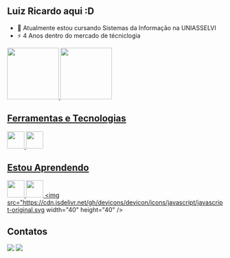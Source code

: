 ## Luiz Ricardo aqui :D

- 🌱 Atualmente estou cursando Sistemas da Informação na UNIASSELVI
- ⚡ 4 Anos dentro do mercado de técniclogia 
<div>
<a href="https://github.com/LuizDevC">
<img loading="lazy" height="120em" src="https://github-readme-stats.vercel.app/api/top-langs/?username=LuizDevC&layout=compact&langs_count=7&theme=dracula"/> 
<img loading="lazy" height="120em" src="https://github-readme-stats.vercel.app/api?username=LuizDevC&show_icons=true&theme=dracula&include_all_commits=true&count_private=true"/>
</div>

## Ferramentas e Tecnologias
<img src="https://cdn.jsdelivr.net/gh/devicons/devicon/icons/visualstudio/visualstudio-plain.svg" width="40" height="40" /> <img src="https://cdn.jsdelivr.net/gh/devicons/devicon/icons/csharp/csharp-original.svg" width="40" height="40" />
    
## Estou Aprendendo
<img src="https://cdn.jsdelivr.net/gh/devicons/devicon/icons/python/python-original.svg" width="40" height="40" /> <img src="https://cdn.jsdelivr.net/gh/devicons/devicon/icons/nodejs/nodejs-original.svg" width="40" height="40" /> <img src="https://cdn.jsdelivr.net/gh/devicons/devicon/icons/javascript/javascript-original.svg width="40" height="40" />           

## Contatos     
<a href="https://linkedin.com.br/in/luiz-ricardo-ti" target="_blank"><img loading="lazy" src="https://img.shields.io/badge/-LinkedIn-%230077B5?style=for-the-badge&logo=linkedin&logoColor=white" target="_blank"></a>
<a href = "mailto:luiz5030@gmail.com"><img loading="lazy" src="https://img.shields.io/badge/Gmail-D14836?style=for-the-badge&logo=gmail&logoColor=white" target="_blank"></a>          
